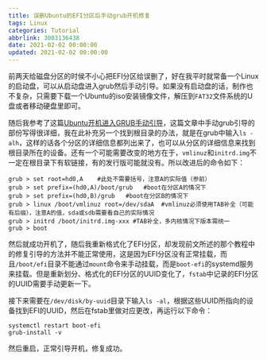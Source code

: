 ```yaml
---
title: 误删Ubuntu的EFI分区后手动grub开机修复
tags: Linux
categories: Tutorial
abbrlink: 3003136438
date: 2021-02-02 00:00:00
updated: 2021-02-02 00:00:00
---
```


前两天给磁盘分区的时侯不小心把EFI分区给误删了，好在我平时就常备一个Linux的启动盘，可以从启动盘进入grub然后手动引导。如果没有启动盘的话，制作也不复杂，只需要下载一个Ubuntu的iso安装镜像文件，解压到`FAT32`文件系统的U盘或者移动硬盘里即可。

随后我参考了这篇[Ubuntu开机进入GRUB手动引导](https://www.jianshu.com/p/708f12472b85)，这篇文章中<!--more-->手动grub引导的部份写得很详细，我在此补充另一个找到根目录的办法，就是在grub中输入`ls -alh`，这样的话各个分区的详细信息都列出来了，也可以从分区的详细信息来找到根目录所在的设备。还有一个可能需要改变的地方在于，`vmlinuz`和`initrd.img`不一定在根目录下有软链接，有的发行版可能就没有。所以改进后的命令如下：

```shell
grub > set root=hd0,A    #此处不需要括号，注意A的实际值（参前）
grub > set prefix=(hd0,A)/boot/grub   #boot在分区A的情况下
grub > set prefix=(hd0,B)/grub   #boot在分区B的情况下
grub > linux /boot/vmlinuz root=/dev/sdaA  #vmlinuz必须使用TAB补全（可能有后缀），注意A的值，sda或sdb需要看自己的实际情况
grub > initrd /boot/initrd.img-xxx #TAB补全，多内核情况下版本需统一
grub > boot
```

然后就成功开机了，随后我重新格式化了EFI分区，却发现前文所述的那个教程中的修复引导的方法并不能正常使用，这是因为EFI分区没有正常挂载，而且`/boot/efi`目录不能通过`mount`命令来手动挂载，而是`boot-efi`的systemd服务来挂载。但是重新划分、格式化的EFI分区的UUID变化了，`fstab`中记录的EFI分区的UUID需要手动更新一下。

接下来需要在`/dev/disk/by-uuid`目录下输入`ls -al`，根据这些UUID所指向的设备找到EFI的UUID，然后在fstab里做对应更改，再运行以下命令：

```shell
systemctl restart boot-efi
grub-install -v
```

然后重启，正常引导开机，修复成功。